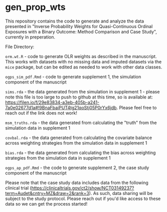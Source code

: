 # gen_prop_wts
This repository contains the code to generate and analyze the data presented in "Inverse Probability Weights for Quasi-Continuous Ordinal Exposures with a Binary Outcome: Method Comparison and Case Study", currently in preperation.

File Directory:

`orm.wt.R` - code to generate OLR weights as described in the manuscript. This works with datasets with no missing data and imputed datasets via the `mice` package, but can be edited as needed to work with other data classes.

`ogps_sim_pdf.Rmd` - code to generate supplement 1, the simulation component of the manuscript

`sims.rda` - the data generated from the simulation in supplement 1 - please note this file is too large to push to github at this time, so is available at: https://filen.io/f/29e83834-a3eb-405b-a241-7a0e02677d1a#!9BnaFbaiPUT4tg21qoStj05P0rYx6jdb. Please feel free to reach out if the link does not work!

`msm_truths.rda` - the data generated from calculating the "truth" from the simulation data in supplement 1

`covbal.rda` - the data generated from calculating the covariate balance across weighting strategies from the simulation data in supplement 1

`bias.rda` - the data generated from calculating the bias across weighting strategies from the simulation data in supplement 1

`ogps_ap_pdf.Rmd` - the code to generate supplement 2, the case study component of the manuscript


Please note that the case study data includes data from the following clinical trial (https://clinicaltrials.gov/ct2/show/NCT03149237?term=Audet&cntry=MZ&draw=2&rank=3). As such, data sharing will be subject to the study protocol. Please reach out if you'd like access to these data so we can get the process started!
